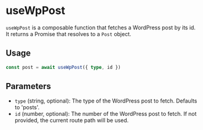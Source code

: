 # useWpPost

`useWpPost` is a composable function that fetches a WordPress post by its id. It returns a Promise that resolves to a `Post` object.

## Usage
```ts
const post = await useWpPost({ type, id })
```

## Parameters

- `type` (string, optional): The type of the WordPress post to fetch. Defaults to 'posts'.
- `id` (number, optional): The number of the WordPress post to fetch. If not provided, the current route path will be used.